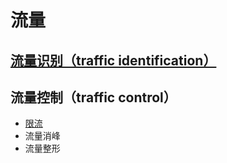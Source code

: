 # 流量 

## [流量识别（traffic identification）](traffic_identify.md)

## 流量控制（traffic control）

* [限流](throttling.md)
* 流量消峰
* 流量整形